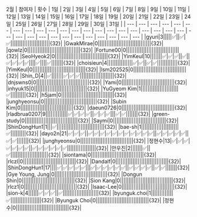 
2월
| 참여자 | 횟수 | 1일 | 2일 | 3일 | 4일 | 5일 | 6일 | 7일 | 8일 | 9일 | 10일 | 11일 | 12일 | 13일 | 14일 | 15일 | 16일 | 17일 | 18일 | 19일 | 20일 | 21일 | 22일 | 23일 | 24일 | 25일 | 26일 | 27일 | 28일 | 29일 | 30일 | 31일 |
| --- | --- | --- | --- | --- | --- | --- | --- | --- | --- | --- | --- | --- | --- | --- | --- | --- | --- | --- | --- | --- | --- | --- | --- | --- | --- | --- | --- | --- | --- | --- | --- | --- |
|gyuri|3|||||:white_check_mark:||:white_check_mark:|:white_check_mark:|||||||||||||||||||||||{32}|
|GwakMirae|0|||||||||||||||||||||||||||||||{32}|
|qowlz|0|||||||||||||||||||||||||||||||{32}|
|Fortune00|0|||||||||||||||||||||||||||||||{32}|
|SeoHyeok2|0|||||||||||||||||||||||||||||||{32}|
|YimKeul|10|||||||:white_check_mark:|:white_check_mark:|:white_check_mark:||:white_check_mark:||:white_check_mark:|:white_check_mark:|:white_check_mark:|:white_check_mark:||||:white_check_mark:||||:white_check_mark:|||||||{32}|
|choisieun|4|||||||||||||||:white_check_mark:|:white_check_mark:||:white_check_mark:|:white_check_mark:||||||||||||{32}|
|YimKeul|0|||||||||||||||||||||||||||||||{32}|
|lsm202525|0|||||||||||||||||||||||||||||||{32}|
|Shin_D|4||:white_check_mark:|||||||:white_check_mark:|:white_check_mark:|:white_check_mark:||||||||||||||||||||{32}|
|dnjswns0|0|||||||||||||||||||||||||||||||{32}|
|Yami|0|||||||||||||||||||||||||||||||{32}|
|inhyuk15|0|||||||||||||||||||||||||||||||{32}|
|YuGyeom Kim|1||||||||||||||||||||||:white_check_mark:|||||||||{32}|
|h5jam|0|||||||||||||||||||||||||||||||{32}|
|junghyeonsu|0|||||||||||||||||||||||||||||||{32}|
|Subin Kim|0|||||||||||||||||||||||||||||||{32}|
|daeun0726|0|||||||||||||||||||||||||||||||{32}|
|rladbrua0207|9|||||||||||||:white_check_mark:|:white_check_mark:|:white_check_mark:|:white_check_mark:||:white_check_mark:|:white_check_mark:|:white_check_mark:|||:white_check_mark:|:white_check_mark:|||||||{32}|
|green-study|0|||||||||||||||||||||||||||||||{32}|
|Saymi|0|||||||||||||||||||||||||||||||{32}|
|ShinDongHun1|1|||:white_check_mark:||||||||||||||||||||||||||||{32}|
|bae-sh|1||||||||||||||||||||||:white_check_mark:|||||||||{32}|
|dayo2n|21|:white_check_mark:|:white_check_mark:|:white_check_mark:||:white_check_mark:|:white_check_mark:|:white_check_mark:|:white_check_mark:|:white_check_mark:|:white_check_mark:|:white_check_mark:|:white_check_mark:|:white_check_mark:|:white_check_mark:|:white_check_mark:||:white_check_mark:|:white_check_mark:|:white_check_mark:|:white_check_mark:|:white_check_mark:||:white_check_mark:|:white_check_mark:|||||||{32}|
|junghyeonsu|0|||||||||||||||||||||||||||||||{32}|
|정현수|13|:white_check_mark:|:white_check_mark:|:white_check_mark:|:white_check_mark:|:white_check_mark:|:white_check_mark:|:white_check_mark:||:white_check_mark:|:white_check_mark:|:white_check_mark:|:white_check_mark:|:white_check_mark:|:white_check_mark:|||||||||||||||||{32}|
|안우진|2|||||||:white_check_mark:||:white_check_mark:||||||||||||||||||||||{32}|
|siontama|0|||||||||||||||||||||||||||||||{32}|
|rlczl|0|||||||||||||||||||||||||||||||{32}|
|Dandalf|0|||||||||||||||||||||||||||||||{32}|
|ShinDongHun1|17||||:white_check_mark:|:white_check_mark:|:white_check_mark:|:white_check_mark:|:white_check_mark:|||:white_check_mark:|:white_check_mark:|:white_check_mark:|:white_check_mark:|:white_check_mark:|:white_check_mark:||:white_check_mark:|:white_check_mark:|:white_check_mark:|:white_check_mark:||:white_check_mark:|:white_check_mark:|||||||{32}|
|Gye Young, Jung|0|||||||||||||||||||||||||||||||{32}|
|Dongun Shin|0|||||||||||||||||||||||||||||||{32}|
|Sion Kang|0|||||||||||||||||||||||||||||||{32}|
|rlcz1|0|||||||||||||||||||||||||||||||{32}|
|Isaac-Lee|0|||||||||||||||||||||||||||||||{32}|
|sion-k|4||||||:white_check_mark:|:white_check_mark:|:white_check_mark:||:white_check_mark:|||||||||||||||||||||{32}|
|byunguk.choi|1|||||||||||||:white_check_mark:||||||||||||||||||{32}|
|Byunguk Choi|0|||||||||||||||||||||||||||||||{32}|
|정현수|0|||||||||||||||||||||||||||||||{32}|
